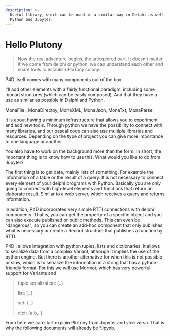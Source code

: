 ```yaml
---
description: >-
  Useful library, which can be used in a similar way in Delphi as well as in
  Python and Jupyter.
---
```


# Hello Plutony

> 
> Now the real adventure begins, the unexplored part. It doesn't matter if we come from delphi or python, we can understand each other and share tools to establish PluTony colony.
> 
> 

P4D itself comes with many components out of the box.

I'll add other elements with a fairly functional paradigm, including some monad structures (which can be easily composed). And that they have a use as similar as possible in Delphi and Python.

MonaFile , MonaDirectoy, MonaXML, MonaJson, MonaTxt, MonaParse

It is about having a minimum infrastructure that allows you to experiment and add new tools. Through python we have the possibility to connect with many libraries, and our pascal code can also use multiple libraries and resources. Depending on the type of project you can give more importance to one language or another.

You also have to work on the background more than the form. In short, the important thing is to know how to use this. What would you like to do from Jupyter?

The first thing is to get data, mainly lists of something. For example the information of a table or the result of a query. It is not necessary to connect every element of your delphi programs with Python. Basically you are only going to connect with high-level elements and functions that return an elaborate result. Similar to a web server, which receives a query and returns information.

In addition, P4D incorporates very simple RTTI connections with delphi components. That is, you can get the property of a specific object and you can also execute published or public methods. This can even be "dangerous", so you can create an add-hoc component that only publishes what is necessary or create a Record structure that publishes a function by RTTI.

P4D , allows integration with python tuples, lists and dictionaries. It allows to serialize data from a complex Variant, although it implies the use of the python engine. But there is another alternative for when this is not possible or slow, which is to serialize the information in a string that has a python-friendly format. For this we will use Mormot, which has very powerful support for Variants and

> tuple serialization: (..)
>
> list: \[..]
>
> set: {..}
>
> dict: {a:b,..}

From here we can start explain PluTony from Jupyter and vice versa. That is why the following documents will already be \*.ipynb.
